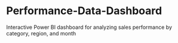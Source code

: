 # Performance-Data-Dashboard
Interactive Power BI dashboard for analyzing sales performance by category, region, and month
